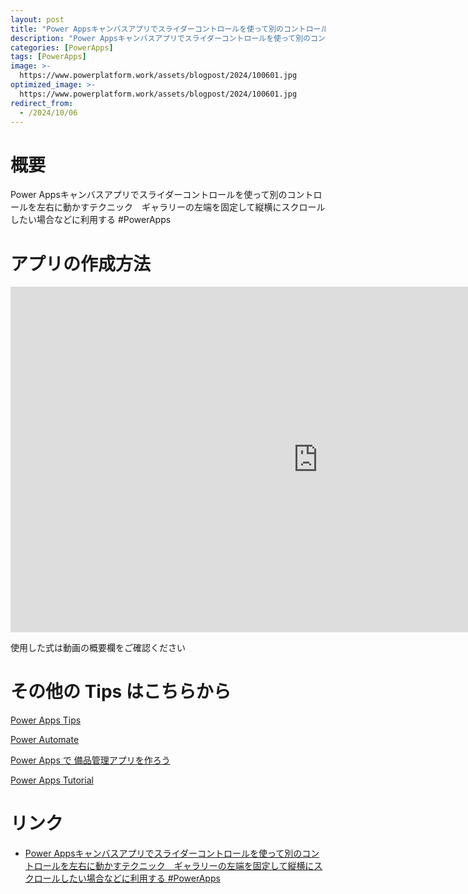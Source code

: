 ```yaml
---
layout: post
title: "Power Appsキャンバスアプリでスライダーコントロールを使って別のコントロールを左右に動かすテクニック　ギャラリーの左端を固定して縦横にスクロールしたい場合などに利用する #PowerApps"
description: "Power Appsキャンバスアプリでスライダーコントロールを使って別のコントロールを左右に動かすテクニック　ギャラリーの左端を固定して縦横にスクロールしたい場合などに利用する #PowerAppsを動画で分かりやすく解説"
categories: [PowerApps]
tags: [PowerApps]
image: >-
  https://www.powerplatform.work/assets/blogpost/2024/100601.jpg
optimized_image: >-
  https://www.powerplatform.work/assets/blogpost/2024/100601.jpg
redirect_from:
  - /2024/10/06
---
```



#  概要

Power Appsキャンバスアプリでスライダーコントロールを使って別のコントロールを左右に動かすテクニック　ギャラリーの左端を固定して縦横にスクロールしたい場合などに利用する #PowerApps


# アプリの作成方法

<iframe width="983" height="553" src="https://www.youtube.com/embed/77Myx4SWvBA" title="YouTube video player" frameborder="0" allow="accelerometer; autoplay; clipboard-write; encrypted-media; gyroscope; picture-in-picture" allowfullscreen></iframe>


使用した式は動画の概要欄をご確認ください


# その他の Tips はこちらから

[Power Apps Tips](https://www.youtube.com/watch?v=VrAQf3JQ7yM&list=PLVhFi1fb3DqakSLVMn22DDcySXh9jtzi- )


[Power Automate](https://www.youtube.com/watch?v=-YnJYT0ASEM&list=PLVhFi1fb3Dqbzic6GieqnLFgD3aTj-eHA)


[Power Apps で 備品管理アプリを作ろう](https://www.youtube.com/playlist?list=PLVhFi1fb3DqZM3HKb8Hea6XEL96990Fyn)


[Power Apps Tutorial](https://www.youtube.com/playlist?list=PLVhFi1fb3DqalxpL974VvAJvV4iWoSbe_)


# リンク


- [Power Appsキャンバスアプリでスライダーコントロールを使って別のコントロールを左右に動かすテクニック　ギャラリーの左端を固定して縦横にスクロールしたい場合などに利用する #PowerApps](https://www.youtube.com/watch?v=77Myx4SWvBA)

